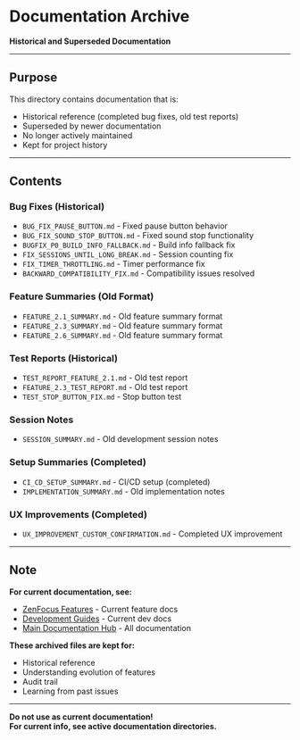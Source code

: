 # Documentation Archive

**Historical and Superseded Documentation**

---

## Purpose

This directory contains documentation that is:
- Historical reference (completed bug fixes, old test reports)
- Superseded by newer documentation
- No longer actively maintained
- Kept for project history

---

## Contents

### Bug Fixes (Historical)
- `BUG_FIX_PAUSE_BUTTON.md` - Fixed pause button behavior
- `BUG_FIX_SOUND_STOP_BUTTON.md` - Fixed sound stop functionality
- `BUGFIX_P0_BUILD_INFO_FALLBACK.md` - Build info fallback fix
- `FIX_SESSIONS_UNTIL_LONG_BREAK.md` - Session counting fix
- `FIX_TIMER_THROTTLING.md` - Timer performance fix
- `BACKWARD_COMPATIBILITY_FIX.md` - Compatibility issues resolved

### Feature Summaries (Old Format)
- `FEATURE_2.1_SUMMARY.md` - Old feature summary format
- `FEATURE_2.3_SUMMARY.md` - Old feature summary format
- `FEATURE_2.6_SUMMARY.md` - Old feature summary format

### Test Reports (Historical)
- `TEST_REPORT_FEATURE_2.1.md` - Old test report
- `FEATURE_2.3_TEST_REPORT.md` - Old test report  
- `TEST_STOP_BUTTON_FIX.md` - Stop button test

### Session Notes
- `SESSION_SUMMARY.md` - Old development session notes

### Setup Summaries (Completed)
- `CI_CD_SETUP_SUMMARY.md` - CI/CD setup (completed)
- `IMPLEMENTATION_SUMMARY.md` - Old implementation notes

### UX Improvements (Completed)
- `UX_IMPROVEMENT_CUSTOM_CONFIRMATION.md` - Completed UX improvement

---

## Note

**For current documentation, see:**
- [ZenFocus Features](../zenfocus/features/) - Current feature docs
- [Development Guides](../zenfocus/development/) - Current dev docs
- [Main Documentation Hub](../INDEX.md) - All documentation

**These archived files are kept for:**
- Historical reference
- Understanding evolution of features
- Audit trail
- Learning from past issues

---

**Do not use as current documentation!**  
**For current info, see active documentation directories.**

